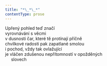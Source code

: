 ```yaml
---
title: "*\_*\_*"
contentType: prose
---
```


<section>

Upřený pohled teď značí  
vyrovnávání s věcmi  
v dusnosti čar, které tě protínají příčně  
chvilkové radosti pak zapatlané smolou  
i pochod, vždy tak ovlažující  
je vláčen zdušenou nepřítomností v opožděných  
     slovech

</section>
